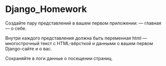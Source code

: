 # Django_Homework
 
Создайте пару представлений в вашем первом приложении:
— главная
— о себе.

Внутри каждого представления должна быть переменная html — многострочный текст с HTML-вёрсткой и данными о вашем первом Django-сайте и о вас.

Сохраняйте в логи данные о посещении страниц.